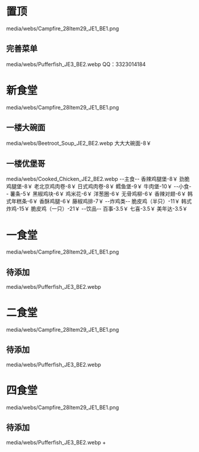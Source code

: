 # 置顶
media/webs/Campfire_28Item29_JE1_BE1.png
## 完善菜单
media/webs/Pufferfish_JE3_BE2.webp
QQ：3323014184
# 新食堂
media/webs/Campfire_28Item29_JE1_BE1.png
## 一楼大碗面
media/webs/Beetroot_Soup_JE2_BE2.webp
大大大碗面-8￥
## 一楼优堡哥
media/webs/Cooked_Chicken_JE2_BE2.webp
--主食--
香辣鸡腿堡-8￥
劲脆鸡腿堡-8￥
老北京鸡肉卷-8￥
日式鸡肉卷-8￥
鳕鱼堡-9￥
牛肉堡-10￥
--小食--
薯条-5￥
黑椒鸡块-6￥
鸡米花-6￥
洋葱圈-6￥
无骨鸡柳-6￥
香辣对翅-6￥
韩式年糕条-6￥
香酥鸡腿-6￥
藤椒鸡排-7￥
--炸鸡类--
脆皮鸡（半只）-11￥
韩式炸鸡-15￥
脆皮鸡（一只）-21￥
--饮品--
百事-3.5￥
七喜-3.5￥
美年达-3.5￥
# 一食堂
media/webs/Campfire_28Item29_JE1_BE1.png
## 待添加
media/webs/Pufferfish_JE3_BE2.webp
# 二食堂
media/webs/Campfire_28Item29_JE1_BE1.png
## 待添加
media/webs/Pufferfish_JE3_BE2.webp
# 四食堂
media/webs/Campfire_28Item29_JE1_BE1.png
## 待添加
media/webs/Pufferfish_JE3_BE2.webp
+ 
